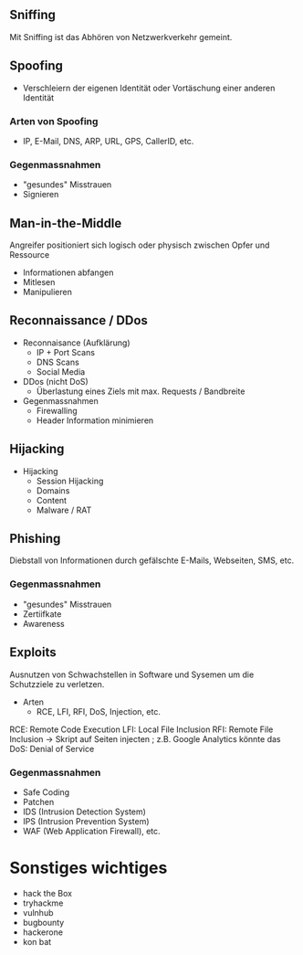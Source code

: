 ## Sniffing

Mit Sniffing ist das Abhören von Netzwerkverkehr gemeint.

## Spoofing

- Verschleiern der eigenen Identität oder Vortäschung einer anderen Identität

### Arten von Spoofing

- IP, E-Mail, DNS, ARP, URL, GPS, CallerID, etc.

### Gegenmassnahmen

- "gesundes" Misstrauen
- Signieren

## Man-in-the-Middle

Angreifer positioniert sich logisch oder physisch zwischen Opfer und Ressource

- Informationen abfangen
- Mitlesen
- Manipulieren

## Reconnaissance / DDos

- Reconnaisance (Aufklärung)
  - IP + Port Scans
  - DNS Scans
  - Social Media
- DDos (nicht DoS)
  - Überlastung eines Ziels mit max. Requests / Bandbreite
- Gegenmassnahmen
  - Firewalling
  - Header Information minimieren

## Hijacking

- Hijacking
  - Session Hijacking
  - Domains
  - Content
  - Malware / RAT

## Phishing

Diebstall von Informationen durch gefälschte E-Mails, Webseiten, SMS, etc.

### Gegenmassnahmen

- "gesundes" Misstrauen
- Zertiifkate
- Awareness

## Exploits

Ausnutzen von Schwachstellen in Software und Sysemen um die Schutzziele zu verletzen.

- Arten
  - RCE, LFI, RFI, DoS, Injection, etc.

RCE: Remote Code Execution
LFI: Local File Inclusion
RFI: Remote File Inclusion -> Skript auf Seiten injecten ; z.B. Google Analytics könnte das
DoS: Denial of Service

### Gegenmassnahmen

- Safe Coding
- Patchen
- IDS (Intrusion Detection System)
- IPS (Intrusion Prevention System)
- WAF (Web Application Firewall), etc.

# Sonstiges wichtiges

- hack the Box
- tryhackme
- vulnhub
- bugbounty
- hackerone
- kon bat
